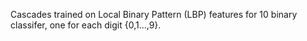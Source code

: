 Cascades trained on Local Binary Pattern (LBP) features for 10 binary classifer, one for each digit {0,1...,9}.
